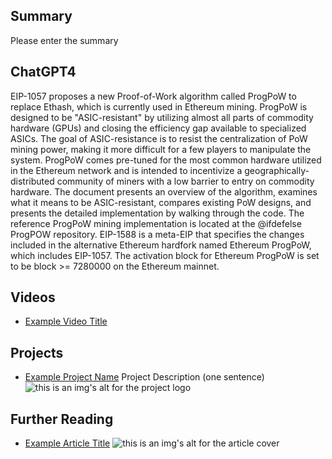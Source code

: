 ## Summary

Please enter the summary

## ChatGPT4

EIP-1057 proposes a new Proof-of-Work algorithm called ProgPoW to replace Ethash, which is currently used in Ethereum mining. ProgPoW is designed to be "ASIC-resistant" by utilizing almost all parts of commodity hardware (GPUs) and closing the efficiency gap available to specialized ASICs. The goal of ASIC-resistance is to resist the centralization of PoW mining power, making it more difficult for a few players to manipulate the system. ProgPoW comes pre-tuned for the most common hardware utilized in the Ethereum network and is intended to incentivize a geographically-distributed community of miners with a low barrier to entry on commodity hardware. The document presents an overview of the algorithm, examines what it means to be ASIC-resistant, compares existing PoW designs, and presents the detailed implementation by walking through the code. The reference ProgPoW mining implementation is located at the @ifdefelse ProgPOW repository. EIP-1588 is a meta-EIP that specifies the changes included in the alternative Ethereum hardfork named Ethereum ProgPoW, which includes EIP-1057. The activation block for Ethereum ProgPoW is set to be block >= 7280000 on the Ethereum mainnet.

## Videos

- [Example Video Title](https://www.youtube.com/watch?v=TDGq4aeevgY)

## Projects

- [Example Project Name](https://xxxx.xxx/xxxxx) Project Description (one sentence) ![this is an img's alt for the project logo](https://xxxx.xxx/project-logo.xxx)

## Further Reading

- [Example Article Title](https://xxxx.xxx/xxxxx) ![this is an img's alt for the article cover](https://xxxx.xxx/article-cover.xxx)
